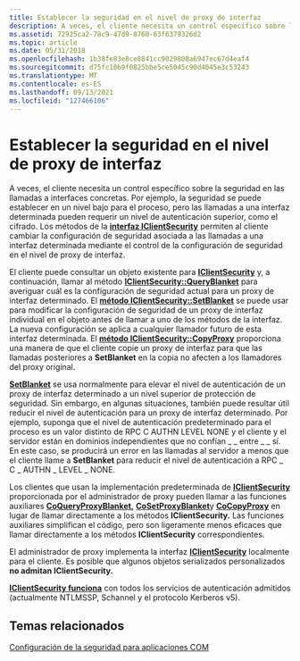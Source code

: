 ```yaml
---
title: Establecer la seguridad en el nivel de proxy de interfaz
description: A veces, el cliente necesita un control específico sobre la seguridad en las llamadas a interfaces concretas.
ms.assetid: 72925ca2-78c9-47d9-8760-63f6379326d2
ms.topic: article
ms.date: 05/31/2018
ms.openlocfilehash: 1b38fe83e8ce8841cc9029808a6947ec67d4eaf4
ms.sourcegitcommit: d75fc10b9f0825bbe5ce5045c90d4045e3c53243
ms.translationtype: MT
ms.contentlocale: es-ES
ms.lasthandoff: 09/13/2021
ms.locfileid: "127466106"
---
```

# <a name="setting-security-at-the-interface-proxy-level"></a>Establecer la seguridad en el nivel de proxy de interfaz

A veces, el cliente necesita un control específico sobre la seguridad en las llamadas a interfaces concretas. Por ejemplo, la seguridad se puede establecer en un nivel bajo para el proceso, pero las llamadas a una interfaz determinada pueden requerir un nivel de autenticación superior, como el cifrado. Los métodos de la [**interfaz IClientSecurity**](/windows/desktop/api/ObjIdl/nn-objidl-iclientsecurity) permiten al cliente cambiar la configuración de seguridad asociada a las llamadas a una interfaz determinada mediante el control de la configuración de seguridad en el nivel de proxy de interfaz.

El cliente puede consultar un objeto existente para [**IClientSecurity**](/windows/desktop/api/ObjIdl/nn-objidl-iclientsecurity) y, a continuación, llamar al método [**IClientSecurity::QueryBlanket**](/windows/win32/api/objidl/nf-objidl-iclientsecurity-queryblanket) para averiguar cuál es la configuración de seguridad actual para un proxy de interfaz determinado. El [**método IClientSecurity::SetBlanket**](/windows/win32/api/objidl/nf-objidl-iclientsecurity-setblanket) se puede usar para modificar la configuración de seguridad de un proxy de interfaz individual en el objeto antes de llamar a uno de los métodos de la interfaz. La nueva configuración se aplica a cualquier llamador futuro de esta interfaz determinada. El [**método IClientSecurity::CopyProxy**](/windows/win32/api/objidl/nf-objidl-iclientsecurity-copyproxy) proporciona una manera de que el cliente copie un proxy de interfaz para que las llamadas posteriores a **SetBlanket** en la copia no afecten a los llamadores del proxy original.

[**SetBlanket**](/windows/win32/api/objidl/nf-objidl-iclientsecurity-setblanket) se usa normalmente para elevar el nivel de autenticación de un proxy de interfaz determinado a un nivel superior de protección de seguridad. Sin embargo, en algunas situaciones, también puede resultar útil reducir el nivel de autenticación para un proxy de interfaz determinado. Por ejemplo, suponga que el nivel de autenticación predeterminado para el proceso es un valor distinto de RPC C AUTHN LEVEL NONE y el cliente y el servidor están en dominios independientes que no confían \_ \_ entre \_ \_ sí. En este caso, se producirá un error en las llamadas al servidor a menos que el cliente llame a **SetBlanket** para reducir el nivel de autenticación a RPC \_ C \_ AUTHN \_ LEVEL \_ NONE.

Los clientes que usan la implementación predeterminada de [**IClientSecurity**](/windows/desktop/api/ObjIdl/nn-objidl-iclientsecurity) proporcionada por el administrador de proxy pueden llamar a las funciones auxiliares [**CoQueryProxyBlanket,**](/windows/desktop/api/combaseapi/nf-combaseapi-coqueryproxyblanket) [**CoSetProxyBlanket**](/windows/desktop/api/combaseapi/nf-combaseapi-cosetproxyblanket)y [**CoCopyProxy**](/windows/desktop/api/combaseapi/nf-combaseapi-cocopyproxy) en lugar de llamar directamente a los métodos **IClientSecurity.** Las funciones auxiliares simplifican el código, pero son ligeramente menos eficaces que llamar directamente a los métodos **IClientSecurity** correspondientes.

El administrador de proxy implementa la interfaz [**IClientSecurity**](/windows/desktop/api/ObjIdl/nn-objidl-iclientsecurity) localmente para el cliente. Es posible que algunos objetos serializados personalizados **no admitan IClientSecurity.**

[**IClientSecurity funciona**](/windows/desktop/api/ObjIdl/nn-objidl-iclientsecurity) con todos los servicios de autenticación admitidos (actualmente NTLMSSP, Schannel y el protocolo Kerberos v5).

## <a name="related-topics"></a>Temas relacionados

<dl> <dt>

[Configuración de la seguridad para aplicaciones COM](setting-security-for-com-applications.md)
</dt> </dl>

 

 